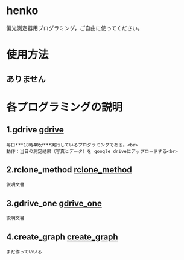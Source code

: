 # henko
偏光測定器用プログラミング，ご自由に使ってください。
# 使用方法
## ありません
# 各プログラミングの説明
## 1.gdrive  [gdrive](gdrive.py)
```
毎日***18時40分***実行しているプログラミングである。<br>
動作：当日の測定結果（写真とデータ）を google driveにアップロードする<br>
```
## 2.rclone_method  [rclone_method](rclone_method.py)
```
説明文書
```
## 3.gdrive_one [gdrive_one](gdrive_one.py)
```
説明文書
```
## 4.create_graph [create_graph](create_graph)
```
まだ作っていいる
```